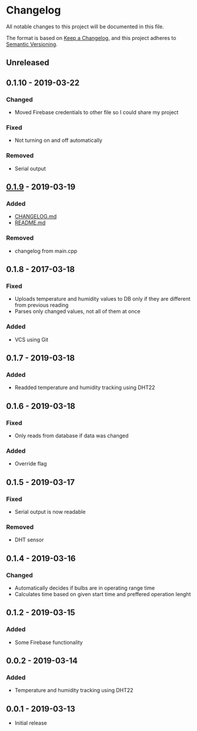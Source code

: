 # Changelog
All notable changes to this project will be documented in this file.

The format is based on [Keep a Changelog](https://keepachangelog.com/en/1.0.0/),
and this project adheres to [Semantic Versioning](https://semver.org/spec/v2.0.0.html).
## Unreleased

## 0.1.10 - 2019-03-22
### Changed
- Moved Firebase credentials to other file so I could share my project
### Fixed
- Not turning on and off automatically
### Removed
- Serial output
## [0.1.9] - 2019-03-19
### Added
- [CHANGELOG.md]
- [README.md]
### Removed
- changelog from main.cpp
## 0.1.8 - 2017-03-18
### Fixed
- Uploads temperature and humidity values to DB only if they are different from previous reading
- Parses only changed values, not all of them at once
### Added
- VCS using Git
## 0.1.7 - 2019-03-18
### Added
- Readded temperature and humidity tracking using DHT22
## 0.1.6 - 2019-03-18
### Fixed 
- Only reads from database if data was changed
### Added
- Override flag
## 0.1.5 - 2019-03-17
### Fixed
- Serial output is now readable
### Removed
- DHT sensor
## 0.1.4 - 2019-03-16
### Changed
- Automatically decides if bulbs are in operating range time
- Calculates time based on given start time and preffered operation lenght
## 0.1.2 - 2019-03-15
### Added
- Some Firebase functionality
## 0.0.2 - 2019-03-14
### Added
- Temperature and humidity tracking using DHT22
## 0.0.1 - 2019-03-13
- Initial release

[CHANGELOG.md]: CHANGELOG.md
[README.md]: README.md
[0.1.9]: https://github.com/larryare/BarboraControlArduino/tree/0.1.9
